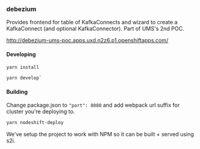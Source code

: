 ### debezium

Provides frontend for table of KafkaConnects and wizard to create a KafkaConnect (and optional KafkaConnector).
Part of UMS's 2nd POC.

http://debezium-ums-poc.apps.uxd.n2z6.p1.openshiftapps.com/

#### Developing
```sh
yarn install
```

```sh
yarn develop`
```

#### Building
Change package.json to `"port": 8080` and add webpack url suffix for cluster you're deploying to.

```sh
yarn nodeshift-deploy
```

We've setup the project to work with NPM so it can be built + served using s2i.
